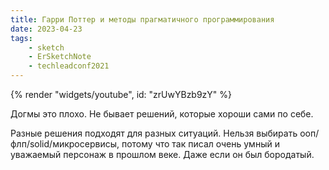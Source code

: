```yaml
---
title: Гарри Поттер и методы прагматичного программирования
date: 2023-04-23
tags:
    - sketch
    - ErSketchNote
    - techleadconf2021
---
```


{% render "widgets/youtube",  id: "zrUwYBzb9zY" %}

Догмы это плохо. Не бывает решений, которые хороши сами по себе.

Разные решения подходят для разных ситуаций. Нельзя выбирать ооп/флп/solid/микросервисы, потому что так писал очень умный и уважаемый персонаж в прошлом веке. Даже если он был бородатый.
